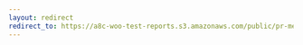```yaml
---
layout: redirect
redirect_to: https://a8c-woo-test-reports.s3.amazonaws.com/public/pr-merge/38646/api/index.html
---
```

